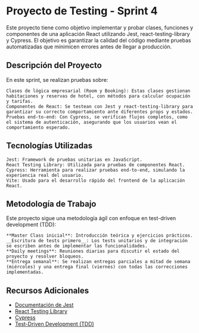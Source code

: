 # Proyecto de Testing - Sprint 4

Este proyecto tiene como objetivo implementar y probar clases, funciones y componentes de una aplicación React utilizando Jest, react-testing-library y Cypress. El objetivo es garantizar la calidad del código mediante pruebas automatizadas que minimicen errores antes de llegar a producción.

## Descripción del Proyecto

En este sprint, se realizan pruebas sobre:

    Clases de lógica empresarial (Room y Booking): Estas clases gestionan habitaciones y reservas de hotel, con métodos para calcular ocupación y tarifas.
    Componentes de React: Se testean con Jest y react-testing-library para garantizar su correcto comportamiento ante diferentes props y estados.
    Pruebas end-to-end: Con Cypress, se verifican flujos completos, como el sistema de autenticación, asegurando que los usuarios vean el comportamiento esperado.

## Tecnologías Utilizadas

    Jest: Framework de pruebas unitarias en JavaScript.
    React Testing Library: Utilizada para pruebas de componentes React.
    Cypress: Herramienta para realizar pruebas end-to-end, simulando la experiencia real del usuario.
    Vite: Usado para el desarrollo rápido del frontend de la aplicación React.

## Metodología de Trabajo

Este proyecto sigue una metodología ágil con enfoque en test-driven development (TDD):

    **Master Class inicial**: Introducción teórica y ejercicios prácticos.
    __Escritura de tests primero__: Los tests unitarios y de integración se escriben antes de implementar las funcionalidades.
    **Daily meetings**: Reuniones diarias para discutir el estado del proyecto y resolver bloqueos.
    **Entrega semanal**: Se realizan entregas parciales a mitad de semana (miércoles) y una entrega final (viernes) con todas las correcciones implementadas.

## Recursos Adicionales

- [Documentación de Jest](https://jestjs.io/es-ES/docs/getting-started)
- [React Testing Library](https://testing-library.com/docs/react-testing-library/intro/)
- [Cypress](https://docs.cypress.io/)
- [Test-Driven Development (TDD)](https://www.freecodecamp.org/news/an-introduction-to-test-driven-development-cf0c57c13c9a/)


